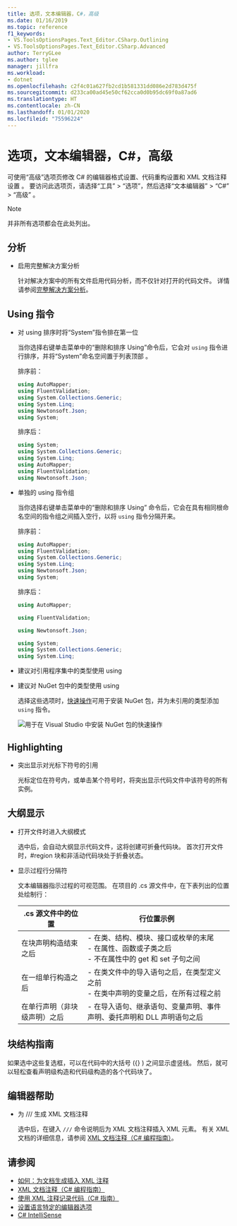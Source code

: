 ```yaml
---
title: 选项，文本编辑器，C#，高级
ms.date: 01/16/2019
ms.topic: reference
f1_keywords:
- VS.ToolsOptionsPages.Text_Editor.CSharp.Outlining
- VS.ToolsOptionsPages.Text_Editor.CSharp.Advanced
author: TerryGLee
ms.author: tglee
manager: jillfra
ms.workload:
- dotnet
ms.openlocfilehash: c2f4c01a627fb2cd1b581331dd086e2d783d475f
ms.sourcegitcommit: d233ca00ad45e50cf62cca0d0b95dc69f0a87ad6
ms.translationtype: HT
ms.contentlocale: zh-CN
ms.lasthandoff: 01/01/2020
ms.locfileid: "75596224"
---
```

# <a name="options-text-editor-c-advanced"></a>选项，文本编辑器，C#，高级

可使用“高级”选项页修改 C# 的编辑器格式设置、代码重构设置和 XML 文档注释设置  。 要访问此选项页，请选择“工具” > “选项”，然后选择“文本编辑器” > “C#” > “高级”      。

> [!NOTE]
> 并非所有选项都会在此处列出。

## <a name="analysis"></a>分析

- 启用完整解决方案分析

   针对解决方案中的所有文件启用代码分析，而不仅针对打开的代码文件。 详情请参阅[完整解决方案分析](../../code-quality/how-to-enable-and-disable-full-solution-analysis-for-managed-code.md)。

## <a name="using-directives"></a>Using 指令

- 对 using 排序时将“System”指令排在第一位

   当你选择右键单击菜单中的“删除和排序 Using”命令后，它会对 `using` 指令进行排序，并将“System”命名空间置于列表顶部  。

   排序前：

   ```csharp
   using AutoMapper;
   using FluentValidation;
   using System.Collections.Generic;
   using System.Linq;
   using Newtonsoft.Json;
   using System;
   ```

   排序后：

   ```csharp
   using System;
   using System.Collections.Generic;
   using System.Linq;
   using AutoMapper;
   using FluentValidation;
   using Newtonsoft.Json;
   ```

- 单独的 using 指令组

   当你选择右键单击菜单中的“删除和排序 Using”  命令后，它会在具有相同根命名空间的指令组之间插入空行，以将 `using` 指令分隔开来。

   排序前：

   ```csharp
   using AutoMapper;
   using FluentValidation;
   using System.Collections.Generic;
   using System.Linq;
   using Newtonsoft.Json;
   using System;
   ```

   排序后：

   ```csharp
   using AutoMapper;

   using FluentValidation;

   using Newtonsoft.Json;

   using System;
   using System.Collections.Generic;
   using System.Linq;
   ```

- 建议对引用程序集中的类型使用 using
- 建议对 NuGet 包中的类型使用 using

   选择这些选项时，[快速操作](../quick-actions.md)可用于安装 NuGet 包，并为未引用的类型添加 `using` 指令。

   ![用于在 Visual Studio 中安装 NuGet 包的快速操作](media/nuget-lightbulb.png)

## <a name="highlighting"></a>Highlighting

- 突出显示对光标下符号的引用

   光标定位在符号内，或单击某个符号时，将突出显示代码文件中该符号的所有实例。

## <a name="outlining"></a>大纲显示

- 打开文件时进入大纲模式

   选中后，会自动大纲显示代码文件，这将创建可折叠代码块。 首次打开文件时，#region 块和非活动代码块处于折叠状态。

- 显示过程行分隔符

   文本编辑器指示过程的可视范围。 在项目的 .cs  源文件中，在下表列出的位置处绘制行：

   |.cs 源文件中的位置|行位置示例|
   |---------------------------------|------------------------------|
   |在块声明构造结束之后|-   在类、结构、模块、接口或枚举的末尾<br />-   在属性、函数或子类之后<br />-   不在属性中的 get 和 set 子句之间|
   |在一组单行构造之后|-   在类文件中的导入语句之后，在类型定义之前<br />-   在类中声明的变量之后，在所有过程之前|
   |在单行声明（非块级声明）之后|-   在导入语句、继承语句、变量声明、事件声明、委托声明和 DLL 声明语句之后|

## <a name="block-structure-guides"></a>块结构指南

如果选中这些复选框，可以在代码中的大括号 ({}  ) 之间显示虚竖线。 然后，就可以轻松查看声明级构造和代码级构造的各个代码块了。

## <a name="editor-help"></a>编辑器帮助

- 为 /// 生成 XML 文档注释

   选中后，在键入 `///` 命令说明后为 XML 文档注释插入 XML 元素。 有关 XML 文档的详细信息，请参阅 [XML 文档注释（C# 编程指南）](/dotnet/csharp/programming-guide/xmldoc/xml-documentation-comments)。

## <a name="see-also"></a>请参阅

- [如何：为文档生成插入 XML 注释](../../ide/reference/generate-xml-documentation-comments.md)
- [XML 文档注释（C# 编程指南）](/dotnet/csharp/programming-guide/xmldoc/xml-documentation-comments)
- [使用 XML 注释记录代码（C# 指南）](/dotnet/csharp/codedoc)
- [设置语言特定的编辑器选项](../../ide/reference/setting-language-specific-editor-options.md)
- [C# IntelliSense](../../ide/visual-csharp-intellisense.md)
